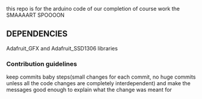 this repo is for the arduino code of our completion of course work
the SMAAAART SPOOOON

## DEPENDENCIES ##
Adafruit_GFX and Adafruit_SSD1306 libraries

### Contribution guidelines ###
keep commits baby steps(small changes for each commit, no huge commits unless all the code changes are completely interdependent)
and make the messages good enough to explain what the change was meant for
